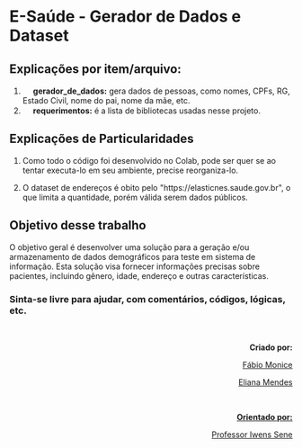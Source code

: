 # E-Saúde - Gerador de Dados e Dataset

## Explicações por item/arquivo:

<ol> 
 <li><img src="https://user-images.githubusercontent.com/113941301/255664814-a85bc430-2cb8-4014-a835-eb40367ea459.png" width="15" /><strong> gerador_de_dados:</strong> gera dados de pessoas, como nomes, CPFs, RG, Estado Civil, nome do pai, nome da mãe, etc. </li>
 <li><img src="https://user-images.githubusercontent.com/113941301/255906581-b1634c21-222b-4cc5-8378-4516ae15c785.png" width="15" /><strong> requerimentos:</strong> é a lista de bibliotecas usadas nesse projeto. </li>
</ol>

## Explicações de Particularidades

<ol>
 
<p>
  <li>Como todo o código foi desenvolvido no Colab, pode ser quer se ao tentar executa-lo em seu ambiente, precise reorganiza-lo.</li>
</p>
<li>O dataset de endereços é obito pelo "https://elasticnes.saude.gov.br", o que limita a quantidade, porém válida serem dados públicos. </li>

</ol>

## Objetivo desse trabalho
<p>
O objetivo geral é desenvolver uma solução para a geração e/ou armazenamento de dados demográficos para teste em sistema de informação. Esta solução visa fornecer informações precisas sobre pacientes, incluindo gênero, idade, endereço e outras características.
</p>

### Sinta-se livre para ajudar, com comentários, códigos, lógicas, etc.

<br />
<p align="right"><b>Criado por:</b></p>
<p align="right">
  <a href="https://www.linkedin.com/in/fabiomonice">Fábio Monice</p>
<p align="right">Eliana Mendes</p>

<br />
<p align="right"><b>Orientado por:</b></p>
<p align="right">
  <a href="https://ww2.inf.ufg.br/node/118">Professor Iwens Sene</a>
</p>

